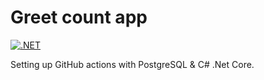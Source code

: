 # Greet count app

[![.NET](https://github.com/codex-academy/GreetCountApp/actions/workflows/dotnet.yml/badge.svg)](https://github.com/codex-academy/GreetCountApp/actions/workflows/dotnet.yml)

Setting up GitHub actions with PostgreSQL & C# .Net Core.

